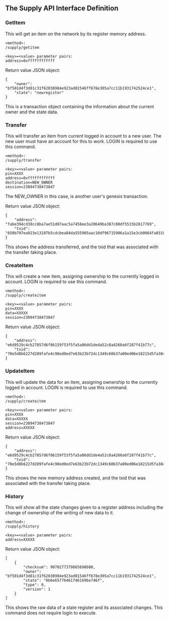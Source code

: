 The Supply API Interface Definition
-----------------------------------

### GetItem

This will get an item on the network by its register memory address.

```
<method>:
/supply/getitem

<key>=<value> parameter pairs:
address=0xffffffffffff
```

Return value JSON object:
```
{
    "owner": "bf501d4f3d81c31f62038984e923ad01546ff678e305a7cc11b1931742524ce1",
    "state": "newregister"
}
```

This is a transaction object containing the information about the current owner and the state data.

### Transfer

This will transfer an item from current logged in account to a new user. The new user must have an account for this to work.
LOGIN is required to use this command.

```
<method>:
/supply/transfer

<key>=<value> parameter pairs:
pin=XXXX
address=0xffffffffffff
destination=NEW_OWNER
session=23894738473847
```

The NEW_OWNER in this case, is another user's genesis transaction.

Return value JSON object:
```
{
    "address": "fabe394cd30cc8ba7ae51d07aac5a7458ee3a20649ba387c80df5515b2817769",
    "txid": "650b797ea923e13107b5cdcbea84da555905aac10df96715906a1a15e3cb0064fa0318f5a03a40c2f0e1c3c6c1ce5bbcacdd99752b0e72384f154b440a4c2337"
}
```

This shows the address transferred, and the txid that was associated with the transfer taking place.

### CreateItem

This will create a new item, assigning ownership to the currently logged in account.
LOGIN is required to use this command.

```
<method>:
/supply/createitem

<key>=<value> parameter pairs:
pin=XXXX
data=XXXXX
session=23894738473847
```

Return value JSON object:
```
{
    "address": "e6d9529c4cb27857d6f86159f53f5fa5a06dd1de4a52c8a4260a6f287f41b77c",
    "txid": "70e5d8b6227d209fafe4c90ed0ed7e63b23b72dc1349c60b37a00ed06e18215d5fa384da1b6522e24cb1467b11b0b0e8ac4e9db8374f09718ab1218e8da33a11"
}
```

### UpdateItem

This will update the data for an item, assigning ownership to the currently logged in account.
LOGIN is required to use this command.

```
<method>:
/supply/createitem

<key>=<value> parameter pairs:
pin=XXXX
data=XXXXX
session=23894738473847
address=XXXXX
```

Return value JSON object:
```
{
    "address": "e6d9529c4cb27857d6f86159f53f5fa5a06dd1de4a52c8a4260a6f287f41b77c",
    "txid": "70e5d8b6227d209fafe4c90ed0ed7e63b23b72dc1349c60b37a00ed06e18215d5fa384da1b6522e24cb1467b11b0b0e8ac4e9db8374f09718ab1218e8da33a11"
}
```

This shows the new memory address created, and the txid that was associated with the transfer taking place.

### History

This will show all the state changes given to a register address including the change of ownership of the writing of new data to it.

```
<method>:
/supply/history

<key>=<value> parameter pairs:
address=XXXXX
```

Return value JSON object:   
```
[
    {
        "checksum": 9070277379865698600,
        "owner": "bf501d4f3d81c31f62038984e923ad01546ff678e305a7cc11b1931742524ce1",
        "state": "0b6e657764617461696e746f",
        "type": 0,
        "version": 1
    }
]
```

This shows the raw data of a state register and its associated changes. This command does not require login to execute.
